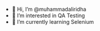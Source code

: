 - 👋 Hi, I’m @muhammadaliridha
- 👀 I’m interested in QA Testing
- 🌱 I’m currently learning Selenium

<!---
muhammadaliridha/muhammadaliridha is a ✨ special ✨ repository because its `README.md` (this file) appears on your GitHub profile.
You can click the Preview link to take a look at your changes.
--->
